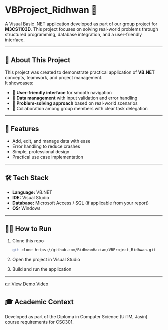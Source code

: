 # VBProject_Ridhwan 🎯  

A Visual Basic .NET application developed as part of our group project for **M3CS1103D**. This project focuses on solving real-world problems through structured programming, database integration, and a user-friendly interface.  

---

## 📖 About This Project  
This project was created to demonstrate practical application of **VB.NET** concepts, teamwork, and project management.  
It showcases:  
- 📌 **User-friendly interface** for smooth navigation  
- 📌 **Data management** with input validation and error handling  
- 📌 **Problem-solving approach** based on real-world scenarios  
- 📌 Collaboration among group members with clear task delegation  

---

## 🚀 Features  
- Add, edit, and manage data with ease  
- Error handling to reduce crashes  
- Simple, professional design  
- Practical use case implementation  

---

## 🛠️ Tech Stack  
- **Language:** VB.NET  
- **IDE:** Visual Studio  
- **Database:** Microsoft Access / SQL (if applicable from your report)  
- **OS:** Windows  


---

## 👨‍💻 How to Run
1. Clone this repo  
   ```bash
   git clone https://github.com/RidhwanHazian/VBProject_Ridhwan.git
   
2. Open the project in Visual Studio

3. Build and run the application

---
[👉 View Demo Video](https://drive.google.com/drive/folders/1h_VvyZ19BM4cnIK9voctSeAzKMQkunPm)
## 🎓 Academic Context 

Developed as part of the Diploma in Computer Science (UiTM, Jasin) course requirements for CSC301.

